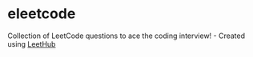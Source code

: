 # eleetcode
Collection of LeetCode questions to ace the coding interview! - Created using [LeetHub](https://github.com/QasimWani/LeetHub)

